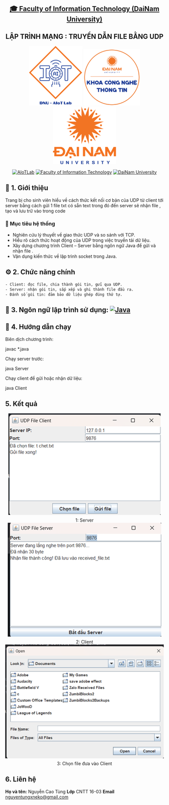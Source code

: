<h2 align="center">
    <a href="https://dainam.edu.vn/vi/khoa-cong-nghe-thong-tin">
    🎓 Faculty of Information Technology (DaiNam University)
    </a>
</h2>
<h2 align="center">
   LẬP TRÌNH MẠNG : TRUYỀN DẪN FILE BẰNG UDP
</h2>
<div align="center">
    <p align="center">
        <img src="docs/aiotlab_logo.png" alt="AIoTLab Logo" width="170"/>
        <img src="docs/fitdnu_logo.png" alt="AIoTLab Logo" width="180"/>
        <img src="docs/dnu_logo.png" alt="DaiNam University Logo" width="200"/>
    </p>

[![AIoTLab](https://img.shields.io/badge/AIoTLab-green?style=for-the-badge)](https://www.facebook.com/DNUAIoTLab)
[![Faculty of Information Technology](https://img.shields.io/badge/Faculty%20of%20Information%20Technology-blue?style=for-the-badge)](https://dainam.edu.vn/vi/khoa-cong-nghe-thong-tin)
[![DaiNam University](https://img.shields.io/badge/DaiNam%20University-orange?style=for-the-badge)](https://dainam.edu.vn)

</div>


## 📖 1. Giới thiệu
Trang bị cho sinh viên hiểu về cách thức kết nối cơ bản của UDP từ client tới server bằng cách gửi 1 file txt có sẵn text trong đó đến server sẽ nhận file , tạo và lưu trữ vào trong code


### 🎯 Mục tiêu hệ thống
- Nghiên cứu lý thuyết về giao thức UDP và so sánh với TCP.
- Hiểu rõ cách thức hoạt động của UDP trong việc truyền tải dữ liệu.
- Xây dựng chương trình Client – Server bằng ngôn ngữ Java để gửi và nhận file .
- Vận dụng kiến thức về lập trình socket trong Java.

## ⚙️ 2. Chức năng chính
    - Client: đọc file, chia thành gói tin, gửi qua UDP.
    - Server: nhận gói tin, sắp xếp và ghi thành file đầu ra.
    - Đánh số gói tin: đảm bảo dữ liệu ghép đúng thứ tự.


## 🔧 3. Ngôn ngữ lập trình sử dụng: [![Java](https://img.shields.io/badge/Java-007396?style=for-the-badge&logo=java&logoColor=white)](https://www.java.com/)


## 🚀 4. Hướng dẫn chạy

Biên dịch chương trình:

javac *.java


Chạy server trước:

java Server


Chạy client để gửi hoặc nhận dữ liệu:

java Client

##  5. Kết quả
<div style="text-align:center;">
  <img src="1.png" alt="Mô tả" style="max-width:100%; display:block; margin:0 auto;">
  <p align="center" style="margin:8px 0 0;">1: Server</p>
</div>
<div style="text-align:center;">
  <img src="2.png" alt="Mô tả" style="max-width:100%; display:block; margin:0 auto;">
  <p align="center" style="margin:8px 0 0;">2: Client</p>
</div>
<div style="text-align:center;">
  <img src="3.png" alt="Mô tả" style="max-width:100%; display:block; margin:0 auto;">
  <p align="center" style="margin:8px 0 0;">3: Chọn file đưa vào Client</p>
</div>


##  6. Liên hệ 
**Họ và tên:** Nguyễn Cao Tùng
**Lớp** CNTT 16-03 
**Email** nguyentungxneko@gmail.com
